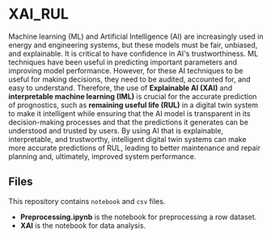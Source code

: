 # XAI_RUL
Machine learning (ML) and Artificial Intelligence (AI) are increasingly used in energy and engineering systems, but these models must be fair, unbiased, and explainable. It is critical to have confidence in AI's trustworthiness. ML techniques have been useful in  predicting important parameters and improving model performance. However, for these AI techniques to be useful for making decisions, they need to be audited, accounted for, and easy to understand. Therefore, the use of <b>Explainable AI (XAI)</b> and <b>interpretable machine learning (IML)</b> is crucial for the accurate prediction of prognostics, such as <b>remaining useful life (RUL)</b> in a  digital twin system to make it intelligent while ensuring that the AI model is transparent in its decision-making processes and that the predictions it generates can be understood and trusted by users. By using AI that is explainable, interpretable, and trustworthy, intelligent digital twin systems can make more accurate predictions of RUL, leading to better maintenance and repair planning and, ultimately, improved system performance. 

## Files
This repository contains `notebook` and `csv` files.  

- <b>Preprocessing.ipynb</b> is the notebook for preprocessing a row dataset.
- <b>XAI</b> is the notebook for data analysis.

